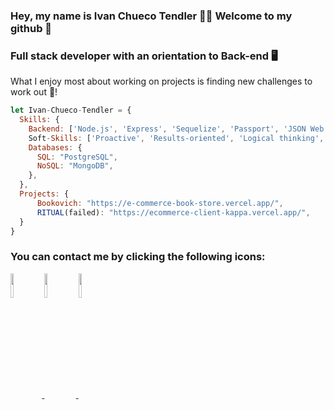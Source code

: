### Hey, my name is Ivan Chueco Tendler 👨‍💻 Welcome to my github 👋

<h3>Full stack developer with an orientation to Back-end 🖥</h3>
What I enjoy most about working on projects is finding new challenges to work out 🧠! 


```js
let Ivan-Chueco-Tendler = {
  Skills: {
    Backend: ['Node.js', 'Express', 'Sequelize', 'Passport', 'JSON Web Token', 'Stripe', 'Nodemailer', 'Mongoose', 'Typescript'],
    Soft-Skills: ['Proactive', 'Results-oriented', 'Logical thinking', 'Perseverance', 'Team player'],
    Databases: {
      SQL: "PostgreSQL",
      NoSQL: "MongoDB",
    },
  },
  Projects: {
      Bookovich: "https://e-commerce-book-store.vercel.app/",
      RITUAL(failed): "https://ecommerce-client-kappa.vercel.app/", 
  }
}
```



<h3> You can contact me by clicking the following icons:</h3>
<p>
    <a href="https://www.linkedin.com/in/ivan-chueco-tendler-dev/">
      <img height="auto" width="10%" align="center" src="https://cdn.jsdelivr.net/npm/simple-icons@3.0.1/icons/linkedin.svg" height="20" width="20" />
    </a>
    <a href="https://github.com/Ivan-Chueco-Tendler">
      <img height="auto" width="10%" align="center" src="https://cdn.jsdelivr.net/npm/simple-icons@3.0.1/icons/github.svg" height="20" width="20" />
    </a>
    <a href="mailto:ivan.chueco.t@gmail.com?subject=We are interested in your skills!">
      <img height="auto" width="10%" align="center" src="https://cdn.jsdelivr.net/npm/simple-icons@3.0.1/icons/gmail.svg" height="20" width="20" />
    </a>
<p/>
